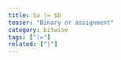 ```yaml
---
title: $a |= $b
teaser: "Binary or assignment"
category: bitwise
tags: ["|="]
related: ["|"]
---
```


